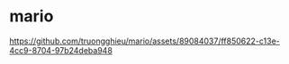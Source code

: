 # mario

https://github.com/truongghieu/mario/assets/89084037/ff850622-c13e-4cc9-8704-97b24deba948

